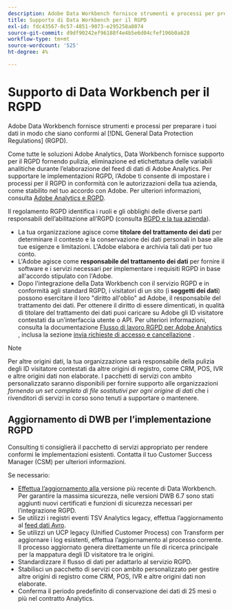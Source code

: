 ```yaml
---
description: Adobe Data Workbench fornisce strumenti e processi per preparare i tuoi dati in modo che siano conformi alle normative generali sulla protezione dei dati (RGPD).
title: Supporto di Data Workbench per il RGPD
exl-id: fdc43567-0c57-4851-9073-e295258a8074
source-git-commit: d9df90242ef96188f4e4b5e6d04cfef196b0a628
workflow-type: tm+mt
source-wordcount: '525'
ht-degree: 4%

---
```


# Supporto di Data Workbench per il RGPD

Adobe Data Workbench fornisce strumenti e processi per preparare i tuoi dati in modo che siano conformi al [!DNL General Data Protection Regulations] (RGPD).

Come tutte le soluzioni Adobe Analytics, Data Workbench fornisce supporto per il RGPD fornendo pulizia, eliminazione ed etichettatura delle variabili analitiche durante l’elaborazione del feed di dati di Adobe Analytics. Per supportare le implementazioni RGPD, l’Adobe ti consente di impostare i processi per il RGPD in conformità con le autorizzazioni della tua azienda, come stabilito nel tuo accordo con Adobe. Per ulteriori informazioni, consulta [Adobe Analytics e RGPD](https://docs.adobe.com/content/help/en/analytics/admin/data-governance/an-gdpr-overview.html).

Il regolamento RGPD identifica i ruoli e gli obblighi delle diverse parti responsabili dell’abilitazione all’RGPD (consulta [RGPD e la tua azienda](https://www.adobe.com/it/privacy/general-data-protection-regulation.html)).

* La tua organizzazione agisce come **titolare del trattamento dei dati** per determinare il contesto e la conservazione dei dati personali in base alle tue esigenze e limitazioni. L&#39;Adobe elabora e archivia tali dati per tuo conto.
* L&#39;Adobe agisce come **responsabile del trattamento dei dati** per fornire il software e i servizi necessari per implementare i requisiti RGPD in base all&#39;accordo stipulato con l&#39;Adobe.
* Dopo l&#39;integrazione della Data Workbench con il servizio RGPD e in conformità agli standard RGPD, i visitatori di un sito (i **soggetti dei dati**) possono esercitare il loro &quot;diritto all&#39;oblio&quot; ad Adobe, il responsabile del trattamento dei dati. Per ottenere il diritto di essere dimenticati, in qualità di titolare del trattamento dei dati puoi caricare su Adobe gli ID visitatore contestati da un’interfaccia utente o API. Per ulteriori informazioni, consulta la documentazione [Flusso di lavoro RGPD per Adobe Analytics](https://docs.adobe.com/help/en/analytics/admin/data-governance/an-gdpr-workflow.html) , inclusa la sezione [invia richieste di accesso e cancellazione](https://docs.adobe.com/content/help/en/analytics/admin/data-governance/gdpr-submit-access-delete.html) .

>[!NOTE]
>
>Per altre origini dati, la tua organizzazione sarà responsabile della pulizia degli ID visitatore contestati da altre origini di registro, come CRM, POS, IVR e altre origini dati non elaborate. I pacchetti di servizi con ambito personalizzato saranno disponibili per fornire supporto alle organizzazioni _fornendo un set completo di file sostitutivi per ogni origine di dati_ che i rivenditori di servizi in corso sono tenuti a supportare o mantenere.

## Aggiornamento di DWB per l’implementazione RGPD

Consulting ti consiglierà il pacchetto di servizi appropriato per rendere conformi le implementazioni esistenti. Contatta il tuo Customer Success Manager (CSM) per ulteriori informazioni.

Se necessario:

* [Effettua l’aggiornamento alla ](https://docs.adobe.com/content/help/it-IT/data-workbench/using/release-notes/release-notes.html) versione più recente di Data Workbench. Per garantire la massima sicurezza, nelle versioni DWB 6.7 sono stati aggiunti nuovi certificati e funzioni di sicurezza necessari per l’integrazione RGPD.
* Se utilizzi i registri eventi TSV Analytics legacy, effettua l’aggiornamento al [feed dati Avro](https://docs.adobe.com/content/help/en/data-workbench/using/dataset/log-proc-config-file/c-log-sources.html#section-9a824b4c3d5549e7952a7111232035b2).
* Se utilizzi un UCP legacy (Unified Customer Process) con Transform per aggiornare i log esistenti, effettua l’aggiornamento al processo corrente. Il processo aggiornato genera direttamente un file di ricerca principale per la mappatura degli ID visitatore tra le origini.
* Standardizzare il flusso di dati per adattarlo al servizio RGPD.
* Stabilisci un pacchetto di servizi con ambito personalizzato per gestire altre origini di registro come CRM, POS, IVR e altre origini dati non elaborate.
* Conferma il periodo predefinito di conservazione dei dati di 25 mesi o più nel contratto Analytics.
